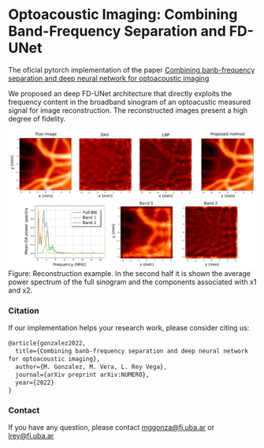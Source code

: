 # Optoacoustic Imaging: Combining Band-Frequency Separation and FD-UNet

The oficial pytorch implementation of the paper [Combining banb-frequency separation and deep neural network for optoacoustic imaging](enlace)

We proposed an deep FD-UNet architecture that directly exploits the frequency content in the broadband sinogram of an optoacustic measured signal for image reconstruction. The reconstructed images present a high degree of fidelity.

![plot](./FigureResults.png)
Figure: Reconstruction example. In the second half it is shown the average power spectrum of the full sinogram and the components associated with x1 and x2.

### Citation
If our implementation helps your research work, please consider citing us:

```
@article{gonzalez2022,
  title={Combining banb-frequency separation and deep neural network for optoacoustic imaging},
  author={M. Gonzalez, M. Vera, L. Rey Vega},
  journal={arXiv preprint arXiv:NUMERO},
  year={2022}
}
```

### Contact
If you have any question, please contact mggonza@fi.uba.ar or lrey@fi.uba.ar
